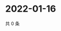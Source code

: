# 2022-01-16

共 0 条

<!-- BEGIN WEIBO -->
<!-- 最后更新时间 Sun Jan 16 2022 16:17:48 GMT+0800 (China Standard Time) -->

<!-- END WEIBO -->
